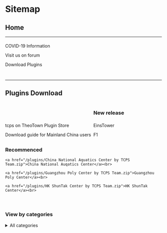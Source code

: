 <style>
h1 {text-align: center;}
h2 {text-align: left;}
h4 {text-align: center;}
h3 {text-align: left;}
p {text-align: center;}
a:link { text-decoration: none;}
a:active { text-decoration: none}
a:hover { text-decoration: none;}
a:visited { text-decoration: none;}
</style>
<style type="text/css">
  #left{
        text-align:left;
  }
  #right{
        text-align:right;
  }
  #title{
        font-size:20px;
        text-align:right;
        font-weight:bold;
  }
  #des{
        font-size:12.5px;
        text-align:right;
  }
  .block{
         display: inline-block
  }
  .link{
        line-height: 30px
  }
  .hr-blank{
            height:20px
</style>
<h1 id="left">Sitemap</h1>
<h2>Home</h2>
<hr>
<div id="left">
  <a href="/covid-19" class="link">COVID-19 Information</a><br>
  <a href="/jump/forum/" class="link">Visit us on forum</a><br>
  <a href="/plugins/download/" class="link">Download Plugins</a>
</div>
<div class="hr-blank"></div>
<hr>
<h2 id="left">Plugins Download</h2>
<div id="left">
  <div class="block">
    <a href="/jump/plugin-store/" class="link">tcps on TheoTown Plugin Store</a><br>
    <a href="/plugins/download/cn/eng/" class="link">Download guide for Mainland China users</a>
  </div>
  <div class="block" style="height: 20px; width 20px;"></div>
  <div class="block">
  <h3>New release</h3>
    <a href="/plugins/EinsTower by TCPS Team.zip/" class="link">EinsTower</a><br>
    <a href="/plugins/download/f1/" class="link">F1</a>
  </div>
  <div class="block" style="height: 20px; width 20px;"></div>
  <div class="block">
    <h3>Recommenced</h3>
    
    <a href="/plugins/China National Aquatics Center by TCPS Team.zip">China National Auqatics Center</a><br>
    
    <a href="/plugins/Guangzhou Poly Center by TCPS Team.zip">Guangzhou Poly Center</a><br>
    
    <a href="/plugins/HK ShunTak Center by TCPS Team.zip">HK ShunTak Center</a><br>
  </div>
  <div class="block" style="height: 20px; width 20px;"></div>
  <div class="block"></div>
  <h3>View by categories</h3>
     <details>
        <summary>All categories</summary>
       
       <a href="/plugins/download/airplane/" class="link">Airplane(1)</a><br>

       <a href="/plugins/download/award/" class="link">Award(2)</a><br>

       <a href="/plugins/download/commercial/" class="link">Comercial(16)</a><br>

       <a href="/plugins/download/decoration/" class="link">Decoration(5)</a><br>

       <a href="/plugins/download/landmark/" class="link">Landmark(3)</a><br>

       <a href="/plugins/download/pack/" class="link">Pack(8)</a><br>

       <a href="/plugins/download/residential/" class="link">Residential(1)</a><br>

       <a href="/plugins/download/service/" class="link">Service(1)</a><br>

       <a href="/plugins/download/sport/" class="link">Sport(1)</a><br>

       <a href="/plugins/download/tree/" class="link">Tree(1)</a>
    </details>
   </div>
